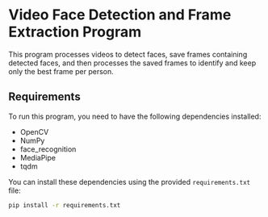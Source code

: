 # Video Face Detection and Frame Extraction Program

This program processes videos to detect faces, save frames containing detected faces, and then processes the saved frames to identify and keep only the best frame per person.

## Requirements

To run this program, you need to have the following dependencies installed:

- OpenCV
- NumPy
- face_recognition
- MediaPipe
- tqdm

You can install these dependencies using the provided `requirements.txt` file:

```bash
pip install -r requirements.txt
